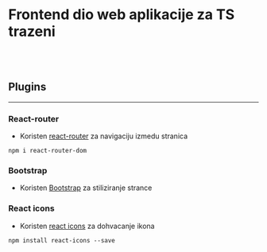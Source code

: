 # Frontend dio web aplikacije za TS trazeni
<br>

<br>

## Plugins
<hr>

### React-router
- Koristen [react-router](https://reactrouter.com/docs/en/v6/getting-started/installation#basic-installation) za navigaciju izmedu stranica

```
npm i react-router-dom
```

### Bootstrap
- Koristen [Bootstrap](https://tailwindcss.com/docs/guides/create-react-app) za stiliziranje strance


### React icons
- Koristen [react icons](https://react-icons.github.io/react-icons/) za dohvacanje ikona

```
npm install react-icons --save
```
